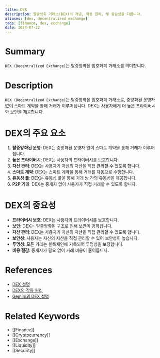 ```yaml
---
title: DEX
description: 탈중앙화 거래소(DEX)의 개념, 작동 원리, 및 중요성을 다룹니다.
aliases: [dex, decentralized exchange]
tags: [finance, dex, exchange]
date: 2024-07-22
---
```

# Summary

`DEX (Decentralized Exchange)`는 탈중앙화된 암호화폐 거래소를 의미합니다.

# Description

`DEX (Decentralized Exchange)`는 탈중앙화된 암호화폐 거래소로, 중앙화된 운영자 없이 스마트 계약을 통해 거래가 이루어집니다. DEX는 사용자에게 더 높은 프라이버시와 보안을 제공합니다.

# DEX의 주요 요소

1. **탈중앙화된 운영**: DEX는 중앙화된 운영자 없이 스마트 계약을 통해 거래가 이루어집니다.
2. **높은 프라이버시**: DEX는 사용자의 프라이버시를 보호합니다.
3. **자산 관리**: DEX는 사용자가 자신의 자산을 직접 관리할 수 있도록 합니다.
4. **스마트 계약**: DEX는 스마트 계약을 통해 거래를 자동으로 수행합니다.
5. **유동성 풀**: DEX는 유동성 풀을 통해 거래 쌍 간의 유동성을 제공합니다.
6. **P2P 거래**: DEX는 중개자 없이 사용자가 직접 거래할 수 있도록 합니다.

# DEX의 중요성

- **프라이버시 보호**: DEX는 사용자의 프라이버시를 보호합니다.
- **보안**: DEX는 탈중앙화된 구조로 인해 보안이 강화됩니다.
- **자산 관리**: DEX는 사용자가 자신의 자산을 직접 관리할 수 있도록 합니다.
- **보안성**: 사용자는 자신의 자산을 직접 관리할 수 있어 보안성이 높습니다.
- **투명성**: 모든 거래는 블록체인에 기록되어 투명성을 보장합니다.
- **비용 절감**: 중개자가 필요 없어 거래 비용이 줄어듭니다.

# References

- [DEX 설명](https://en.wikipedia.org/wiki/Decentralized_exchange)
- [DEX의 작동 원리](https://www.investopedia.com/terms/d/decentralized-exchange.asp)
- [Gemini의 DEX 설명](https://www.gemini.com/cryptopedia/search?query=dex)

# Related Keywords

- [[Finance]]
- [[Cryptocurrency]]
- [[Exchange]]
- [[Liquidity]]
- [[Security]]
